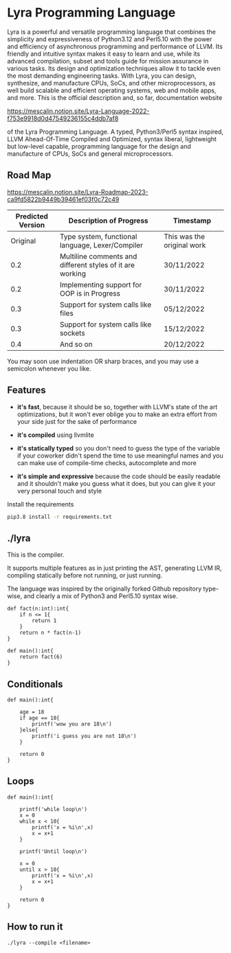 # Lyra Programming Language

Lyra is a powerful and versatile programming language that combines the simplicity and expressiveness of Python3.12 and Perl5.10 with the power and efficiency of asynchronous programming and performance of LLVM. Its friendly and intuitive syntax makes it easy to learn and use, while its advanced compilation, subset and tools guide for mission assurance in various tasks. Its design and optimization techniques allow it to tackle even the most demanding engineering tasks. With Lyra, you can design, synthesize, and manufacture CPUs, SoCs, and other microprocessors, as well build scalable and efficient operating systems, web and mobile apps, and more.
This is the official description and, so far, documentation website 

https://mescalin.notion.site/Lyra-Language-2022-f753e9918d0d47549236155c4ddb7af8

of the Lyra Programming Language. A typed, Python3/Perl5 syntax inspired, LLVM Ahead-Of-Time Compiled and Optimized, syntax liberal, lightweight but low-level capable, programming language for the design and manufacture of CPUs, SoCs and general microprocessors. 

## Road Map
https://mescalin.notion.site/Lyra-Roadmap-2023-ca9fd5822b9449b39461ef03f0c72c49

| Predicted Version | Description of Progress | Timestamp |
| --------------- | --------------- | --------------- |
| Original | Type system, functional language, Lexer/Compiler | This was the original work |
| 0.2 | Multiline comments and different styles of it are working | 30/11/2022 |
| 0.2 | Implementing support for OOP is in Progress | 30/11/2022 |
| 0.3 | Support for system calls like files  | 05/12/2022 |
| 0.3 | Support for system calls like sockets  | 15/12/2022 |
| 0.4 | And so on  | 20/12/2022 |

You may soon use indentation OR sharp braces, and you may use a semicolon whenever you like. 
 
 ## Features
- **it's fast**, because it should be so, together with LLVM's state of the art optimizations, but it won't ever oblige you to make
                 an extra effort from your side just for the sake of performance

- **it's compiled** using llvmlite

- **it's statically typed** so you don't need to guess the type of the variable if your coworker didn't spend the time to use meaningful names and you can make use of compile-time checks, autocomplete and more

- **it's simple and expressive** because the code should be easily readable and it shouldn't make you guess what it does, but you can give it your very personal touch and style

Install the requirements
```bash
pip3.8 install -r requirements.txt
```

## ./lyra

This is the compiler.

It supports multiple features as in just printing the AST, generating LLVM IR, compiling statically before not running, or just running.

The language was inspired by the originally forked Github repository type-wise, and clearly a mix of Python3 and Perl5.10 syntax wise.

```
def fact(n:int):int{
    if n <= 1{
        return 1
    }
    return n * fact(n-1)
}

def main():int{
    return fact(6)
}
```

## Conditionals

```
def main():int{

    age = 18
    if age == 18{
        printf('wow you are 18\n')
    }else{
        printf('i guess you are not 18\n')
    }

    return 0
}
```

## Loops

```
def main():int{

    printf('while loop\n')
    x = 0
    while x < 10{
        printf('x = %i\n',x)
        x = x+1
    }

    printf('Until loop\n')

    x = 0
    until x > 10{
        printf('x = %i\n',x)
        x = x+1
    }

    return 0
}
```
## How to run it

```
./lyra --compile <filename>
```
